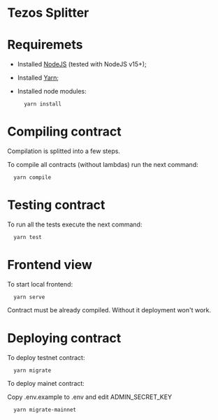 # Tezos Splitter


# Requiremets

- Installed [NodeJS](https://nodejs.org/en/) (tested with NodeJS v15+);
- Installed [Yarn](https://classic.yarnpkg.com/lang/en/docs/install/#mac-stable);
- Installed node modules:

  ```shell
    yarn install
  ```

# Compiling contract

Compilation is splitted into a few steps.

To compile all contracts (without lambdas) run the next command:

```shell
  yarn compile
```

# Testing contract

To run all the tests execute the next command:

```shell
  yarn test
```

# Frontend view

To start local frontend:

```shell
  yarn serve
```
Contract must be already compiled. Without it deployment won't work.

# Deploying contract

To deploy testnet contract:

```shell
  yarn migrate
```
To deploy mainet contract:

Copy .env.example to .env and edit ADMIN_SECRET_KEY

```shell
  yarn migrate-mainnet
```

